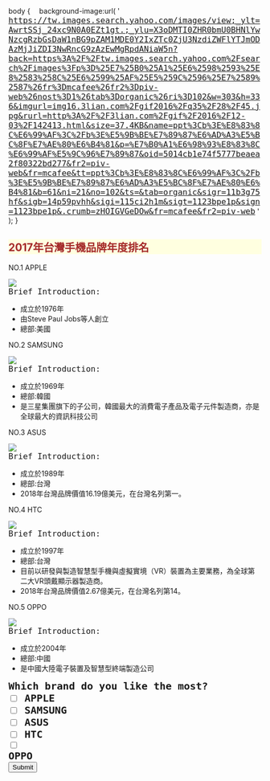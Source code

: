 

<style>
  .smaller-image {
    width: 100px;
  }
  .brown-text {
    color: brown;
  }
  h2{
    background-color: #ffffe0;
  }
  a {
    font-size: 16px;
    font-family: monospace;
  }
  b{
    font-size: 20px;
    font-family: monospace;
    background-color: ;
  }
    div { 
      background-color: ; 
    }
    p{
      background-color:;
    } 
</style>

body {
　background-image:url( ' https://tw.images.search.yahoo.com/images/view;_ylt=AwrtSSj_24xc9N0A0EZt1gt.;_ylu=X3oDMTI0ZHR0bmU0BHNlYwNzcgRzbGsDaW1nBG9pZAM1MDE0Y2IxZTc0ZjU3NzdiZWFlYTJmODAzMjJiZDI3NwRncG9zAzEwMgRpdANiaW5n?back=https%3A%2F%2Ftw.images.search.yahoo.com%2Fsearch%2Fimages%3Fp%3D%25E7%25B0%25A1%25E6%2598%2593%25E8%2583%258C%25E6%2599%25AF%25E5%259C%2596%25E7%2589%2587%26fr%3Dmcafee%26fr2%3Dpiv-web%26nost%3D1%26tab%3Dorganic%26ri%3D102&w=303&h=336&imgurl=img16.3lian.com%2Fgif2016%2Fq35%2F28%2F45.jpg&rurl=http%3A%2F%2F3lian.com%2Fgif%2F2016%2F12-03%2F142413.html&size=37.4KB&name=ppt%3Cb%3E%E8%83%8C%E6%99%AF%3C%2Fb%3E%E5%9B%BE%E7%89%87%E6%AD%A3%E5%BC%8F%E7%AE%80%E6%B4%81&p=%E7%B0%A1%E6%98%93%E8%83%8C%E6%99%AF%E5%9C%96%E7%89%87&oid=5014cb1e74f5777beaea2f80322bd277&fr2=piv-web&fr=mcafee&tt=ppt%3Cb%3E%E8%83%8C%E6%99%AF%3C%2Fb%3E%E5%9B%BE%E7%89%87%E6%AD%A3%E5%BC%8F%E7%AE%80%E6%B4%81&b=61&ni=21&no=102&ts=&tab=organic&sigr=11b3g75hf&sigb=14p59pvhh&sigi=115ci2h1m&sigt=1123bpe1p&sign=1123bpe1p&.crumb=zHOIGVGeDOw&fr=mcafee&fr2=piv-web ' );
}
<h2 class="brown-text">2017年台灣手機品牌年度排名</h2>
<main>
<p>	NO.1 APPLE</p>
<img src="https://tse3.mm.bing.net/th?id=OIP.EHCgsaParSBUsMviq0GBaAHaJl&pid=15.1&P=0&w=300&h=300"/>

<div>
  <a> Brief Introduction:</a>
<ul>
<li> 成立於1976年</li>
<li> 由Steve Paul Jobs等人創立</li>
<li> 總部:美國</li>
</ul>
</div>

<p>NO.2 SAMSUNG</p>
  <img src="https://tse2.mm.bing.net/th?id=OIP.k_MJeLBvQ2V-37mA4aNFngHaHa&pid=15.1&P=0&w=300&h=300"/>
  <div>
  <a> Brief Introduction:</a>
  <ul>
    <li> 成立於1969年</li>
    <li> 總部:韓國</li>
    <li> 是三星集團旗下的子公司，韓國最大的消費電子產品及電子元件製造商，亦是全球最大的資訊科技公司</li>
  </ul>
  </div>

  <p> NO.3 ASUS</p>
  <img src="https://tse4.mm.bing.net/th?id=OIP.3UK4wIpZaB9ALx-HAKx6SQHaHa&pid=15.1&P=0&w=300&h=300"/>
 <div>
  <a> Brief Introduction:</a>
  <ul>
    <li> 成立於1989年</li>
    <li> 總部:台灣</li>
    <li> 2018年台灣品牌價值16.19億美元，在台灣名列第一。</li>
  </ul>
 </div>

<P> NO.4 HTC</P>
<img src="https://tse3.mm.bing.net/th?id=OIP.lNGOS3UpP-Lbzz2rsS8ZtgHaHa&pid=15.1&P=0&w=300&h=300"/>
<div>
  <a> Brief Introduction:</a>
<ul>
  <li> 成立於1997年</li>
  <li> 總部:台灣</li>
  <li> 目前以研發與製造智慧型手機與虛擬實境（VR）裝置為主要業務，為全球第二大VR頭戴顯示器製造商。</li>
  <li> 2018年台灣品牌價值2.67億美元，在台灣名列第14。</li>
</ul>
</div>

<p> NO.5 OPPO</p>
<img src="https://tse4.mm.bing.net/th?id=OIP.vypn0HmBguCCJ9anGNXQhgHaDx&pid=15.1&P=0&w=389&h=199"/>
<div>
  <a> Brief Introduction:</a>
<ul>
  <li> 成立於2004年</li>
  <li> 總部:中國</li>
  <li>是中國大陸電子裝置及智慧型終端製造公司</li>
</ul>
</div>

<b> Which brand do you like the most?<br>
    <label><input type="checkbox" name="brand"> 
    APPLE</label><br>
    <label><input type="checkbox" name="brand"> 
SAMSUNG</label><br>
    <label><input type="checkbox" name="brand">
ASUS</label><br>
    <label><input type="checkbox" name="brand">
HTC</label> <br>
    <label><input type="checkbox" name="brand">  
    OPPO</label><br></b>
    <button type="submit">Submit</button>
